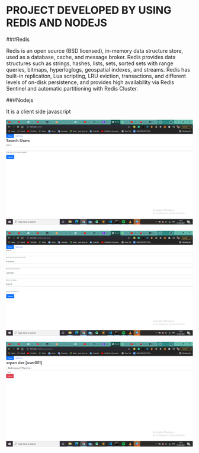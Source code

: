 # PROJECT DEVELOPED BY USING REDIS AND NODEJS

###Redis

Redis is an open source (BSD licensed), in-memory data structure store, used as a database, cache, and message broker. Redis provides data structures such as strings, hashes, lists, sets, sorted sets with range queries, bitmaps, hyperloglogs, geospatial indexes, and streams. Redis has built-in replication, Lua scripting, LRU eviction, transactions, and different levels of on-disk persistence, and provides high availability via Redis Sentinel and automatic partitioning with Redis Cluster.

###Nodejs

It is a client side javascript

![screenshots](/public/screenshot%20(818).png)




![screenshots](/public/screenshot%20(819).png)



![screenshots](/public/screenshot%20(820).png)
